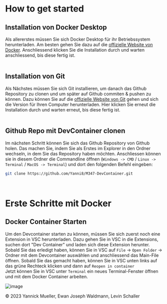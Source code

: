 # How to get started

## Installation von Docker Desktop
Als allererstes müssen Sie sich Docker Desktop für ihr Betriebssystem herunterladen. Am besten gehen Sie dazu auf die [offizielle Website von Docker](https://www.docker.com/products/docker-desktop/). Anschliessend klicken Sie die Installation durch und warten anschliessend, bis diese fertig ist. <br><br>

## Installation von Git
Als Nächstes müssen Sie sich Git installieren, um danach das Github Repository zu clonen und um später auf Github commiten & pushen zu können. Dazu können Sie auf die [offizielle Website von Git](https://git-scm.com/downloads) gehen und sich die Version für Ihren Computer herunterladen. Hier klicken Sie erneut die Installation durch und warten erneut, bis diese fertig ist. <br><br>

## Github Repo mit DevContainer clonen
Im nächsten Schritt können Sie sich das Github Repository von Github holen. Das machen Sie, indem Sie als Erstes im Explorer in den Ordner wechseln, in dem Sie das Repository haben möchten. Anschliessen können sie in diesem Ordner die Commandline öffnen (`Windows -> CMD` / `Linux -> Terminal` / `MacOS -> Terminal`) und dort den folgenden Befehl eingeben:

```bash
git clone https://github.com/Yanni8/M347-DevContainer.git
```
<br>

# Erste Schritte mit Docker

## Docker Container Starten
Um den Devcontainer starten zu können, müssen Sie sich zuerst noch eine Extension in VSC herunterladen. Dazu gehen Sie in VSC in die Extensions, suchen dort "Dev Container" und laden sich diese Extension herunter. <br>
Sobald Sie das erledigt haben, können Sie in VSC auf `File` -> `Open Folder` -> Ordner mit dem Devcontainer auswählen und anschliessend das Main-File öffnen. Sobald Sie das gemacht haben, können Sie in VSC unten links auf das grüne Rechteck klicken und dann auf `Reopen in container` <br>
Jetzt können Sie in VSC unter `Terminal` ein neues Terminal-Fenster öffnen und mit dem Docker Container arbeiten. <br>

![image](https://user-images.githubusercontent.com/103995309/233073457-61db90c5-a63a-4cc0-89c7-ea607350ddeb.png) <br>

© 2023 Yannick Mueller, Ewan Joseph Waldmann, Levin Schaller
